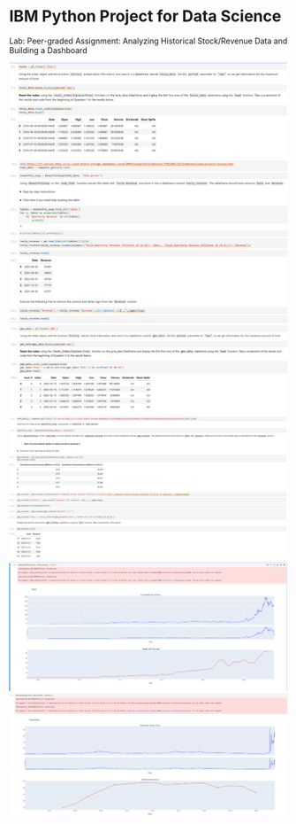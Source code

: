 # IBM Python Project for Data Science

Lab: Peer-graded Assignment: Analyzing Historical Stock/Revenue Data and Building a Dashboard

<img src="pic/1.png"/>
<img src="pic/2.png"/>
<img src="pic/3.png"/>
<img src="pic/4.png"/>
<img src="pic/5.png"/>
<img src="pic/6.png"/>
